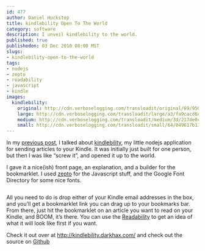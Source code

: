 ```yaml
--- 
id: 477
author: Daniel Huckstep
title: kindlebility Open To The World
category: software
description: I unveil kindlebility to the world.
published: true
publishedon: 03 Dec 2010 08:00 MST
slugs: 
- kindlebility-open-to-the-world
tags: 
- nodejs
- zepto
- readability
- javascript
- kindle
images: 
  kindlebility: 
    original: http://cdn.verboselogging.com/transloadit/original/69/950c0e9281cab2f300d211cada7ac0/kindlebility.png
    large: http://cdn.verboselogging.com/transloadit/large/a3/fa9cacd6dbb9f836588fd2972fbbd7/kindlebility.png
    medium: http://cdn.verboselogging.com/transloadit/medium/3d/217de0c8931ce7e30a06fa4f8f86fa/kindlebility.png
    small: http://cdn.verboselogging.com/transloadit/small/64/049617b13414530a462e831dd6beb8/kindlebility.png
---
```

<p>In my <a href="/2010/11/29/2-node-js-apps-that-showed-me-the-light">previous post</a>, I talked about <a href="http://kindlebility.darkhax.com/">kindlebility</a>, my little nodejs application for sending articles to your Kindle. It was initially just built for one person, but then I was like &#8220;screw it&#8221;, and opened it up to the world.</p>
<p>I gave it a nice(ish) front page, an explanation, and a builder for the bookmarklet. I used <a href="http://github.com/madrobby/zepto">zepto</a> for the Javascript stuff, and the Google Font Directory for some nice fonts.</p>
<p><figure><a href="http://cdn.verboselogging.com/transloadit/original/69/950c0e9281cab2f300d211cada7ac0/kindlebility.png"><img src="http://cdn.verboselogging.com/transloadit/large/a3/fa9cacd6dbb9f836588fd2972fbbd7/kindlebility.png" class=" large" alt="" /></a></figure></p>
<p>All you need to do is drop either of your Kindle email addresses in the box, and you&#8217;ll get a bookmarklet link you can drag up to your bookmarks bar. From there, just hit the bookmarklet on an article you want to read on your Kindle, and <span class="caps">BOOM</span>, it&#8217;s there. You can use the <a href="http://lab.arc90.com/experiments/readability/">Readability</a> to get an idea of what it will look like first if you want.</p>
<p>Check it out over at <a href="http://kindlebility.darkhax.com/">http://kindlebility.darkhax.com/</a> and check out the source on <a href="https://github.com/darkhelmet/kindlebility">Github</a></p>

